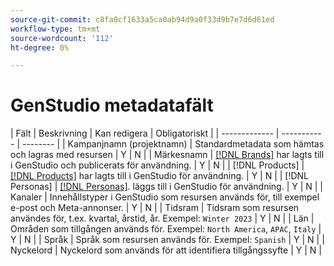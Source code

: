 ```yaml
---
source-git-commit: c8fa0cf1633a5ca0ab94d9a0f33d9b7e7d6d61ed
workflow-type: tm+mt
source-wordcount: '112'
ht-degree: 0%

---
```

# GenStudio metadatafält

<!-- copied this table right into the topic bc was having trouble with snippet injection error -->

| Fält | Beskrivning | Kan redigera | Obligatoriskt |
| ------------- | ----------- | -------- |
| Kampanjnamn (projektnamn) | Standardmetadata som hämtas och lagras med resursen | Y | N |
| Märkesnamn | [[!DNL Brands]](/help/user-guide/guidelines/brands.md) har lagts till i GenStudio och publicerats för användning. | Y | N |
| [!DNL Products] | [[!DNL Products]](/help/user-guide/guidelines/products.md) har lagts till i GenStudio för användning. | Y | N |
| [!DNL Personas] | [[!DNL Personas]](/help/user-guide/guidelines/personas.md). läggs till i GenStudio för användning. | Y | N |
| Kanaler | Innehållstyper i GenStudio som resursen används för, till exempel e-post och Meta-annonser. | Y | N |
| Tidsram | Tidsram som resursen användes för, t.ex. kvartal, årstid, år. Exempel: `Winter 2023` | Y | N |
| Län | Områden som tillgången används för. Exempel: `North America`, `APAC`, `Italy` | Y | N |
| Språk | Språk som resursen används för. Exempel: `Spanish` | Y | N |
| Nyckelord | Nyckelord som används för att identifiera tillgångssyfte | Y | N |
<!-- 
| Prompt        | Metadata that describes information used to generate asset | N |
| Filename      | Default metadata captured and stored with asset | N |
| File format   | Default metadata captured and stored with asset | N |
| Timestamps    | Default metadata captured and stored with asset | N |
| Size          | Default metadata captured and stored with asset | N |
| Color tag     | **Colors**: Red, Dark_Red, Magenta, Yellow, Mustard, Pink, Dark_Pink, Gold, Orange, Mud_Green, Black, White, Off_White, Gray, Dark_Gray, Silver, Cream, Khaki, Brown, Dark_Brown, Maroon, Tan, Beige, Olive, Green, Bright_Green, Dark_Green, Light_Green, Blue, Dark_Blue, Light_Blue, Royal_Blue, Cyan, Violet, Purple, Lavender, Turquoise, Plum, Emerald, Lilac<br>**Tone**: Warm, Neutral, Cool | N |
| Smart tag     | Keywords assigned by AI based on characteristics identified in the content | N | -->

<!--
Description should include any defaults or ranges.
Not sure which metadata they will restrict from edit. Do we need to distinguish changes made during creation process or AFTER the content creation and approval. Obviously data assigned by machine is not editable.
-->
